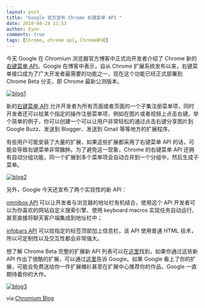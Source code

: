 ```yaml
---
layout: post
title: "Google 官方宣布 Chrome 右键菜单 API "
date: 2010-08-24 11:53
author: Eyon
comments: true
tags: [Chrome, chrome api, Chrome新闻]
---
```

今天 Google 在 Chromium 浏览器官方博客中正式向开发者介绍了 Chrome 新的[右键菜单 API](http://code.google.com/chrome/extensions/beta/contextMenus.html)。Google 在博客中表示，自从 Chrome 扩展系统发布以来，右键菜单接口成为了广大开发者最需要的功能之一，现在这个功能已经正式部署到 Chrome Beta 分支，即 Chrome 最新公测版本。

<a href="http://img.chromi.org/2010/08/blog1.png">![](http://img.chromi.org/2010/08/blog1.png "blog1")</a>

新的[右键菜单 API](http://code.google.com/chrome/extensions/beta/contextMenus.html) 允许开发者为所有页面或者页面的一个子集注册菜单项，同时开发者还可以给某个指定的操作注册菜单项，例如在图片或者视频上点击右键。举个简单的例子，你可以创建一个可以让用户非常轻松的通过点击右键分享图片到 Google Buzz、发送到 Blogger、发送到 Gmail 等等地方的扩展程序。

有些用户可能安装了大量的扩展，如果这些扩展都采用了右键菜单 API 的话，可能会导致右键菜单非常臃肿。为了避免这一现象，Chrome 的右键菜单 API 还拥有自动分组功能，同一个扩展到多个菜单项会自动合并到一个分组中，然后生成子菜单。

<a href="http://img.chromi.org/2010/08/blog2.png">![](http://img.chromi.org/2010/08/blog2-550x376.png "blog2")</a>

另外，Google 今天还宣布了两个实现性的新 API：

[omnibox API](http://code.google.com/chrome/extensions/beta/experimental.omnibox.html) 可以让开发者与浏览器的地址栏有机结合，使用这个 API 开发者可以为你喜欢的网站自定义搜索引擎、使用 keyboard macros 实现任务自动运行、甚至直接将聊天客户端集成到地址栏中；

[infobars API](http://code.google.com/chrome/extensions/dev/experimental.infobars.html) 可以给指定的标签顶部加上信息栏，该 API 使用普通 HTML 技术，所以可定制性以及交互性都会非常强大。

想了解 Chrome Beta 完整的扩展新 API 列表可以在[这里](http://code.google.com/chrome/extensions/beta/whats_new.html)找到，如果你通过这些新 API 作出了很酷的扩展，可以通过[这里](http://spreadsheets.google.com/viewform?formkey=dFE5RGlTNXBxVDBJTjVYa2p1ZnNVaWc6MQ)告诉 Google。如果 Google 看上了你的扩展，可能会免费送给你一件扩展帽衫甚至在扩展中心推荐你的作品，Google 一直期待着你的大作。

<a href="http://img.chromi.org/2010/08/blog3.jpg">![](http://img.chromi.org/2010/08/blog3-550x395.jpg "blog3")</a>

via [Chromium Blog](http://blog.chromium.org/2010/08/new-in-google-chrome-beta-more.html)
